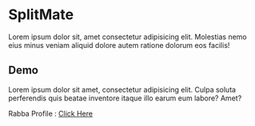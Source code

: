 # SplitMate

Lorem ipsum dolor sit, amet consectetur adipisicing elit. Molestias nemo eius minus veniam aliquid dolore autem ratione dolorum eos facilis!

## Demo

Lorem ipsum dolor sit amet, consectetur adipisicing elit. Culpa soluta perferendis quis beatae inventore itaque illo earum eum labore? Amet?

Rabba Profile : [Click Here](https://github.com/rabba007)
